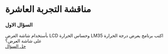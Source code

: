 # مناقشة التجربة العاشرة

### السؤال الاول

بأستخدام شاشة العرض LCD وحساس الحرارة LM35 اكتب برنامج يعرض درجة الحرارة على شاشة العرض؟ <br>
[حل السؤال](index.ino)